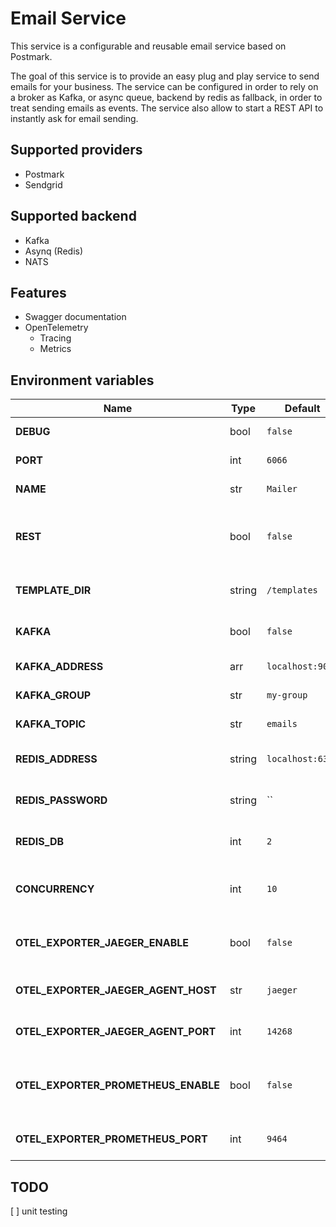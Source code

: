# Email Service

This service is a configurable and reusable email service based on Postmark.

The goal of this service is to provide an easy plug and play service to send emails for your business.
The service can be configured in order to rely on a broker as Kafka, or async queue, backend by redis as fallback, in order to treat sending emails as events. The service also allow to start a REST API to instantly ask for email sending.

## Supported providers

- Postmark
- Sendgrid

## Supported backend

- Kafka
- Asynq (Redis)
- NATS

## Features

- Swagger documentation
- OpenTelemetry
  - Tracing
  - Metrics

## Environment variables

| Name                                | Type   | Default          | Range | Description                                          |
| ----------------------------------- | ------ | ---------------- | ----- | ---------------------------------------------------- |
| **DEBUG**                           | bool   | `false`          |       | Sets logging level to Debug                          |
| **PORT**                            | int    | `6066`           |       | Bind http server to port                             |
| **NAME**                            | str    | `Mailer`         |       | Set service name                                     |
| **REST**                            | bool   | `false`          |       | Enable exposed REST API to interact with the service |
| **TEMPLATE_DIR**                    | string | `/templates`     |       | Define templates folder path                         |
| **KAFKA**                           | bool   | `false`          |       | Set kafka as broker backend                          |
| **KAFKA_ADDRESS**                   | arr    | `localhost:9092` |       | Set kafka addresses                                  |
| **KAFKA_GROUP**                     | str    | `my-group`       |       | Set kafka group name                                 |
| **KAFKA_TOPIC**                     | str    | `emails`         |       | Set kafka topic name                                 |
| **REDIS_ADDRESS**                   | string | `localhost:6379` |       | Set host address for redis backend                   |
| **REDIS_PASSWORD**                  | string | ``               |       | Set password address for redis backend               |
| **REDIS_DB**                        | int    | `2`              |       | Set redis database number                            |
| **CONCURRENCY**                     | int    | `10`             |       | Set number of concurrent workers for redis backend   |
| **OTEL_EXPORTER_JAEGER_ENABLE**     | bool   | `false`          |       | Enable OpenTelemetry based jager tracing             |
| **OTEL_EXPORTER_JAEGER_AGENT_HOST** | str    | `jaeger`         |       | Override Jaeger agent hostname                       |
| **OTEL_EXPORTER_JAEGER_AGENT_PORT** | int    | `14268`          |       | Override Jaeger agent port                           |
| **OTEL_EXPORTER_PROMETHEUS_ENABLE** | bool   | `false`          |       | Enable OpenTelemetry based prometheus metrics        |
| **OTEL_EXPORTER_PROMETHEUS_PORT**   | int    | `9464`           |       | Override Prometheus exposed port                     |

## TODO

[ ] unit testing
